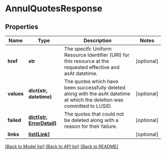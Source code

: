 # AnnulQuotesResponse

## Properties
Name | Type | Description | Notes
------------ | ------------- | ------------- | -------------
**href** | **str** | The specifc Uniform Resource Identifier (URI) for this resource at the requested effective and asAt datetime. | [optional] 
**values** | **dict(str, datetime)** | The quotes which have been successfully deleted along with the asAt datetime at which the deletion was committed to LUSID. | [optional] 
**failed** | [**dict(str, ErrorDetail)**](ErrorDetail.md) | The quotes that could not be deleted along with a reason for their failure. | [optional] 
**links** | [**list[Link]**](Link.md) |  | [optional] 

[[Back to Model list]](../README.md#documentation-for-models) [[Back to API list]](../README.md#documentation-for-api-endpoints) [[Back to README]](../README.md)


